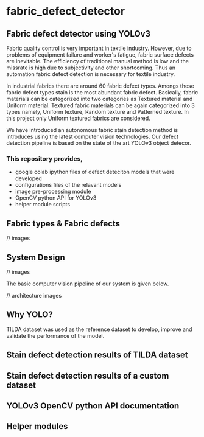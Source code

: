 # fabric_defect_detector

## Fabric defect detector using YOLOv3

Fabric quality control is very important in textile industry. However, due to problems of equipment failure and worker's   fatigue, fabric surface defects are inevitable. The efficiency of traditional manual method is low and the missrate is high due to subjectivity and other shortcoming. Thus an automation fabric defect detection is necessary for textile industry. 

In industrial fabrics there are around  60 fabric defect types. Amongs these fabric defect types stain is the most abundant fabric defect. Basically, fabric materials can be categorized into two categories as Textured material and Uniform material. Textured fabric materials can be again categorized into 3 types namely, Uniform texture, Random texture and Patterned texture. In this project only Uniform textured fabrics are considered.

We have introduced an autonomous fabric stain detection method is introduces using the latest computer vision technologies. Our defect detection pipeline is based on the state of the art YOLOv3 object detecor. 

### This repository provides,
- google colab ipython files of defect deteciton models that were developed
- configurations files of the relavant models
- image pre-processing module 
- OpenCV python API for YOLOv3
- helper module scripts

## Fabric types & Fabric defects

// images

## System Design

// images

The basic computer vision pipeline of our system is given below. 

// architecture images

## Why YOLO?

TILDA dataset was used as the reference dataset to develop, improve and validate the performance of the model. 







## Stain defect detection results of TILDA dataset



## Stain defect detection results of a custom dataset



## YOLOv3 OpenCV python API documentation



## Helper modules




